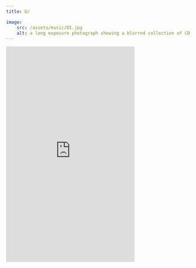 ```yaml
---
title: D/

image:
    src: /assets/music/DI.jpg
    alt: a long exposure photograph showing a blurred collection of CD cases of the release
---
```

<section class = "centered">
<iframe style="border: 0; width: 350px; height: 588px;" src="https://bandcamp.com/EmbeddedPlayer/album=444505020/size=large/bgcol=333333/linkcol=2ebd35/transparent=true/" seamless><a href="https://deafinspector.bandcamp.com/album/d">D/ by Deaf Inspector</a></iframe>